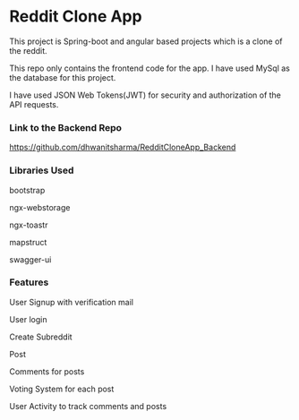 # Reddit Clone App

This project is Spring-boot and angular based projects which is a clone of the reddit.

This repo only contains the frontend code for the app. I have used MySql as the database for this project.

I have used JSON Web Tokens(JWT) for security and authorization of the API requests.

### Link to the Backend Repo
https://github.com/dhwanitsharma/RedditCloneApp_Backend


### Libraries Used
bootstrap

ngx-webstorage

ngx-toastr

mapstruct

swagger-ui

### Features
User Signup with verification mail

User login

Create Subreddit

Post

Comments for posts

Voting System for each post

User Activity to track comments and posts
